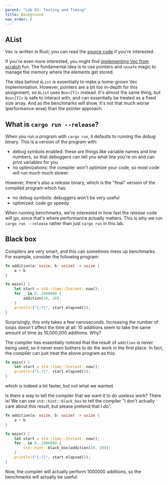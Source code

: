 ```yaml
---
parent: "Lab 03: Testing and Timing"
title: Background
nav_order: 0
---
```



## AList

Vec is written in Rust; you can read the [source code](https://doc.rust-lang.org/src/alloc/vec/mod.rs.html#400) if you're interested. 

If you're even more interested, you might find [implementing Vec from scratch](https://doc.rust-lang.org/nomicon/vec/vec.html) fun. The fundamental idea is to use pointers and `unsafe` magic to manage the memory where the elements get stored.

The idea behind `AList` is essentially to make a home-grown Vec implementation. However, pointers are a bit too in-depth for this assignment, so `AList` uses `Box<[T]>` instead. It's almost the same thing, but `Box<[T]>` is safe to interact with, and can essentially be treated as a fixed size array. And as the benchmarks will show, it's not that much worse (performance-wise) than the pointer approach.


## What is `cargo run --release`?

When you run a program with `cargo run`, it defaults to running the _debug_ binary. This is a version of the program with:
 - debug symbols enabled: these are things like variable names and line numbers, so that debuggers can tell you what line you're on and can print variables for you
 - no optimizations: the compiler won't optimize your code, so most code will run much much slower.

However, there's also a _release_ binary, which is the "final" version of the compiled program which has:
 - no debug symbols: debuggers won't be very useful
 - optimized: code go speedy

When running benchmarks, we're interested in how fast the _release_ code will go, since that's where performance actually matters. This is why we run `cargo run --release` rather than just `cargo run` in this lab.

## Black box

Compilers are very smart, and this can sometimes mess up benchmarks. For example, consider the following program:

```rust
fn addition(a: usize, b: usize) -> usize {
    a + b
}

fn main() {
    let start = std::time::Instant::now();
    for _ in 0..1000000 {
        addition(10, 20);
    }
    println!("{:?}", start.elapsed());
}
```
Surprisingly, this only takes a few nanoseconds. Increasing the number of loops doesn't affect the time at all: 10 additions seem to take the same amount of time as 10,000,000 additions. Why?

The compiler has essentially noticed that the result of `addition` is never being used, so it never even bothers to do the work in the first place. In fact, the compiler can just treat the above program as this:
```rust
fn main() {
    let start = std::time::Instant::now();
    println!("{:?}", start.elapsed());
}
```
which is indeed a lot faster, but not what we wanted.

Is there a way to tell the compiler that we want it to do useless work? There is! We can use `std::hint::black_box` to tell the compiler "I don't actually care about this result, but please pretend that I do".
```rust
fn addition(a: usize, b: usize) -> usize {
    a + b
}

fn main() {
    let start = std::time::Instant::now();
    for _ in 0..1000000 {
        std::hint::black_box(addition(10, 20));
    }
    println!("{:?}", start.elapsed());
}
```
Now, the compiler will actually perform 1000000 additions, so the benchmarks will actually be useful.